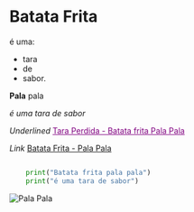 # Batata Frita

é uma:
* tara
* de
* sabor.

**Pala** pala

*é uma tara de sabor*

*Underlined*
<span style="color: purple;"><u>Tara Perdida - Batata frita Pala Pala</u></span>

*Link*
[Batata Frita - Pala Pala](https://www.continente.pt/on/demandware.static/-/Sites-col-master-catalog/default/dwaac9b855/images/col/372/3727550-frente.jpg)


``` python

    print("Batata frita pala pala")
    print("é uma tara de sabor")

```
![Pala Pala](https://www.continente.pt/on/demandware.static/-/Sites-col-master-catalog/default/dwaac9b855/images/col/372/3727550-frente.jpg)
